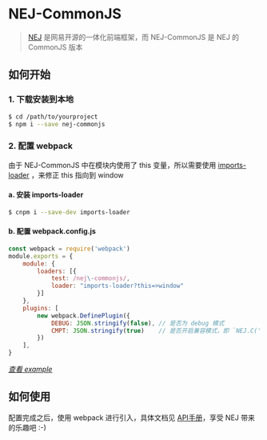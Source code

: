 # NEJ-CommonJS
> [NEJ](https://github.com/genify/nej) 是网易开源的一体化前端框架，而 NEJ-CommonJS 是 NEJ 的 CommonJS 版本


## 如何开始
### 1. 下载安装到本地
```bash
$ cd /path/to/yourproject
$ npm i --save nej-commonjs
```

### 2. 配置 webpack

由于 NEJ-CommonJS 中在模块内使用了 this 变量，所以需要使用 [imports-loader](https://github.com/webpack-contrib/imports-loader) ，来修正 this 指向到 window
#### a. 安装 imports-loader
```bash
$ cnpm i --save-dev imports-loader
```
#### b. 配置 webpack.config.js
```javascript
const webpack = require('webpack')
module.exports = { 
    module: {
        loaders: [{
            test: /nej\-commonjs/,
            loader: "imports-loader?this=>window"
        }]
    },
    plugins: [
        new webpack.DefinePlugin({
            DEBUG: JSON.stringify(false), // 是否为 debug 模式
            CMPT: JSON.stringify(true)    // 是否开启兼容模式，即 `NEJ.C('xxx')`
        })
    ],
}
```
_[查看 example](./example)_

## 如何使用

配置完成之后，使用 webpack 进行引入，具体文档见 [API手册](http://nej.netease.com/help/index.html)，享受 NEJ 带来的乐趣吧 :-)